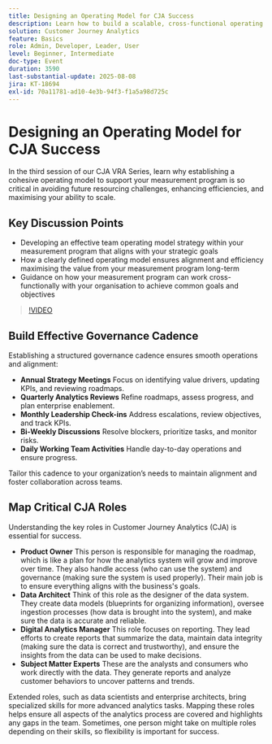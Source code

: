 ```yaml
---
title: Designing an Operating Model for CJA Success
description: Learn how to build a scalable, cross-functional operating model that aligns your CJA measurement program with strategic goals and drives long-term efficiency and impact.
solution: Customer Journey Analytics
feature: Basics
role: Admin, Developer, Leader, User
level: Beginner, Intermediate
doc-type: Event
duration: 3590
last-substantial-update: 2025-08-08
jira: KT-18694
exl-id: 70a11781-ad10-4e3b-94f3-f1a5a98d725c
---
```

# Designing an Operating Model for CJA Success

In the third session of our CJA VRA Series, learn why establishing a cohesive operating model to support your measurement program is so critical in avoiding future resourcing challenges, enhancing efficiencies, and maximising your ability to scale.

## Key Discussion Points

* Developing an effective team operating model strategy within your measurement program that aligns with your strategic goals
* How a clearly defined operating model ensures alignment and efficiency maximising the value from your measurement program long-term
* Guidance on how your measurement program can work cross-functionally with your organisation to achieve common goals and objectives

>[!VIDEO](https://video.tv.adobe.com/v/3470541/?learn=on&enablevpops)


## Build Effective Governance Cadence

Establishing a structured governance cadence ensures smooth operations and alignment:

  * **Annual Strategy Meetings** Focus on identifying value drivers, updating KPIs, and reviewing roadmaps.
  * **Quarterly Analytics Reviews** Refine roadmaps, assess progress, and plan enterprise enablement.
  * **Monthly Leadership Check-ins** Address escalations, review objectives, and track KPIs.
  * **Bi-Weekly Discussions** Resolve blockers, prioritize tasks, and monitor risks.
  * **Daily Working Team Activities** Handle day-to-day operations and ensure progress.

Tailor this cadence to your organization’s needs to maintain alignment and foster collaboration across teams.

## Map Critical CJA Roles

Understanding the key roles in Customer Journey Analytics (CJA) is essential for success.

  * **Product Owner** This person is responsible for managing the roadmap, which is like a plan for how the analytics system will grow and improve over time. They also handle access (who can use the system) and governance (making sure the system is used properly). Their main job is to ensure everything aligns with the business's goals.
  * **Data Architect** Think of this role as the designer of the data system. They create data models (blueprints for organizing information), oversee ingestion processes (how data is brought into the system), and make sure the data is accurate and reliable.
  * **Digital Analytics Manager** This role focuses on reporting. They lead efforts to create reports that summarize the data, maintain data integrity (making sure the data is correct and trustworthy), and ensure the insights from the data can be used to make decisions.
  * **Subject Matter Experts** These are the analysts and consumers who work directly with the data. They generate reports and analyze customer behaviors to uncover patterns and trends.

Extended roles, such as data scientists and enterprise architects, bring specialized skills for more advanced analytics tasks. Mapping these roles helps ensure all aspects of the analytics process are covered and highlights any gaps in the team. Sometimes, one person might take on multiple roles depending on their skills, so flexibility is important for success.
